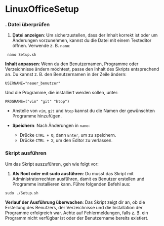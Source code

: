 # LinuxOfficeSetup
### **. Datei überprüfen**

1.  **Datei anzeigen**: Um sicherzustellen, dass der Inhalt korrekt ist oder um Änderungen vorzunehmen, kannst du die Datei mit einem Texteditor öffnen. Verwende z. B. `nano`:
```
 nano Setup.sh
```

**Inhalt anpassen**: Wenn du den Benutzernamen, Programme oder Verzeichnisse ändern möchtest, passe den Inhalt des Skripts entsprechend an. Du kannst z. B. den Benutzernamen in der Zeile ändern:
```
USERNAME="neuer_benutzer"
```

Und die Programme, die installiert werden sollen, unter:

```
PROGRAMS=("vim" "git" "htop")
```

- Anstelle von `vim`, `git` und `htop` kannst du die Namen der gewünschten Programme hinzufügen.
    
- **Speichern**: Nach Änderungen in `nano`:
    
    - Drücke `CTRL + O`, dann `Enter`, um zu speichern.
    - Drücke `CTRL + X`, um den Editor zu verlassen.

### **Skript ausführen**

Um das Skript auszuführen, geh wie folgt vor:

1. **Als Root oder mit sudo ausführen**: Du musst das Skript mit Administratorrechten ausführen, damit es Benutzer erstellen und Programme installieren kann. Führe folgenden Befehl aus:

```
sudo ./Setup.sh
```

**Verlauf der Ausführung überwachen**: Das Skript zeigt dir an, ob die Erstellung des Benutzers, der Verzeichnisse und die Installation der Programme erfolgreich war. Achte auf Fehlermeldungen, falls z. B. ein Programm nicht verfügbar ist oder der Benutzername bereits existiert.